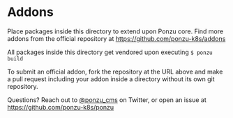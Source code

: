 # Addons

Place packages inside this directory to extend upon Ponzu core. Find more addons
from the official repository at https://github.com/ponzu-k8s/addons

All packages inside this directory get vendored upon executing `$ ponzu build`

To submit an official addon, fork the repository at the URL above and make a 
pull request including your addon inside a directory without its own git 
repository.

Questions? Reach out to [@ponzu_cms](https://twitter.com/ponzu_cms) on Twitter, 
or open an issue at https://github.com/ponzu-k8s/ponzu